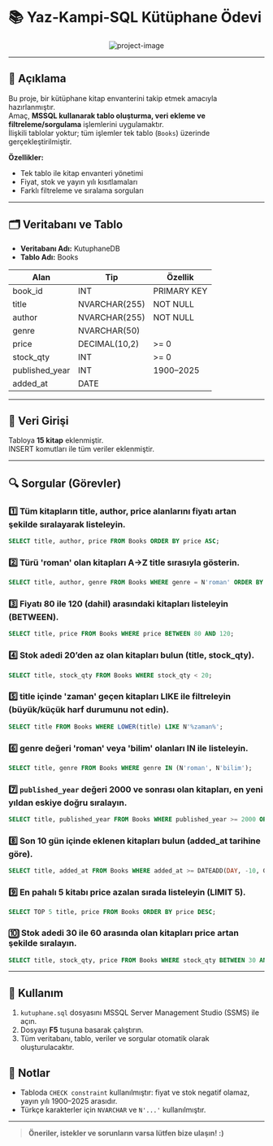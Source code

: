 # 📚 Yaz-Kampi-SQL Kütüphane Ödevi

<p align="center"><img src="https://socialify.git.ci/epbalaban01/Yaz-Kampi-SQL/image?name=1&amp;owner=1&amp;theme=Light" alt="project-image"></p>

---

## 🌟 Açıklama
Bu proje, bir kütüphane kitap envanterini takip etmek amacıyla hazırlanmıştır.  
Amaç, **MSSQL kullanarak tablo oluşturma, veri ekleme ve filtreleme/sorgulama** işlemlerini uygulamaktır.  
İlişkili tablolar yoktur; tüm işlemler tek tablo (`Books`) üzerinde gerçekleştirilmiştir.

**Özellikler:**
- Tek tablo ile kitap envanteri yönetimi
- Fiyat, stok ve yayın yılı kısıtlamaları
- Farklı filtreleme ve sıralama sorguları

---

## 🗂 Veritabanı ve Tablo

- **Veritabanı Adı:** KutuphaneDB
- **Tablo Adı:** Books
  
| Alan | Tip | Özellik |
|------|-----|---------|
| book_id | INT | PRIMARY KEY |
| title | NVARCHAR(255) | NOT NULL |
| author | NVARCHAR(255) | NOT NULL |
| genre | NVARCHAR(50) |  |
| price | DECIMAL(10,2) | >= 0 |
| stock_qty | INT | >= 0 |
| published_year | INT | 1900–2025 |
| added_at | DATE |  |

---

## 📝 Veri Girişi
Tabloya **15 kitap** eklenmiştir.  
INSERT komutları ile tüm veriler eklenmiştir.

---

## 🔍 Sorgular (Görevler)

### 1️⃣ Tüm kitapların title, author, price alanlarını fiyatı artan şekilde sıralayarak listeleyin.
```sql
SELECT title, author, price FROM Books ORDER BY price ASC;
```

### 2️⃣ Türü 'roman' olan kitapları A→Z title sırasıyla gösterin.
```sql
SELECT title, author, genre FROM Books WHERE genre = N'roman' ORDER BY title ASC;
```

### 3️⃣ Fiyatı 80 ile 120 (dahil) arasındaki kitapları listeleyin (BETWEEN).
```sql
SELECT title, price FROM Books WHERE price BETWEEN 80 AND 120;

```
### 4️⃣ Stok adedi 20’den az olan kitapları bulun (title, stock_qty).
```sql
SELECT title, stock_qty FROM Books WHERE stock_qty < 20;

```

### 5️⃣ title içinde 'zaman' geçen kitapları LIKE ile filtreleyin (büyük/küçük harf durumunu not edin).
```sql
SELECT title FROM Books WHERE LOWER(title) LIKE N'%zaman%';

```

### 6️⃣ genre değeri 'roman' veya 'bilim' olanları IN ile listeleyin.
```sql
SELECT title, genre FROM Books WHERE genre IN (N'roman', N'bilim');

```

### 7️⃣ `published_year` değeri 2000 ve sonrası olan kitapları, en yeni yıldan eskiye doğru sıralayın.
```sql
SELECT title, published_year FROM Books WHERE published_year >= 2000 ORDER BY published_year DESC;

```

### 8️⃣ Son 10 gün içinde eklenen kitapları bulun (added_at tarihine göre).
```sql
SELECT title, added_at FROM Books WHERE added_at >= DATEADD(DAY, -10, GETDATE());

```

### 9️⃣ En pahalı 5 kitabı price azalan sırada listeleyin (LIMIT 5).
```sql
SELECT TOP 5 title, price FROM Books ORDER BY price DESC;

```

### 🔟 Stok adedi 30 ile 60 arasında olan kitapları price artan şekilde sıralayın.
```sql
SELECT title, stock_qty, price FROM Books WHERE stock_qty BETWEEN 30 AND 60 ORDER BY price ASC;

```

---

## 🚀 Kullanım

1. `kutuphane.sql` dosyasını MSSQL Server Management Studio (SSMS) ile açın.
2. Dosyayı **F5** tuşuna basarak çalıştırın.
3. Tüm veritabanı, tablo, veriler ve sorgular otomatik olarak oluşturulacaktır.

## 🔧 Notlar
- Tabloda `CHECK constraint` kullanılmıştır: fiyat ve stok negatif olamaz, yayın yılı 1900–2025 arasıdır.
- Türkçe karakterler için `NVARCHAR` ve `N'...'` kullanılmıştır.

 
---
> <b>Öneriler, istekler ve sorunların varsa lütfen bize ulaşın! :)</b>

